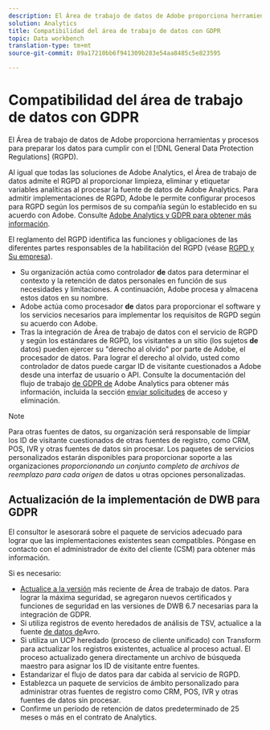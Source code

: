 ```yaml
---
description: El Área de trabajo de datos de Adobe proporciona herramientas y procesos para preparar los datos a fin de cumplir con las Normas generales de protección de datos (RGPD).
solution: Analytics
title: Compatibilidad del área de trabajo de datos con GDPR
topic: Data workbench
translation-type: tm+mt
source-git-commit: 89a17210bb6f941309b283e54aa8485c5e823595

---
```



# Compatibilidad del área de trabajo de datos con GDPR

El Área de trabajo de datos de Adobe proporciona herramientas y procesos para preparar los datos para cumplir con el [!DNL General Data Protection Regulations] (RGPD).

Al igual que todas las soluciones de Adobe Analytics, el Área de trabajo de datos admite el RGPD al proporcionar limpieza, eliminar y etiquetar variables analíticas al procesar la fuente de datos de Adobe Analytics. Para admitir implementaciones de RGPD, Adobe le permite configurar procesos para RGPD según los permisos de su compañía según lo establecido en su acuerdo con Adobe. Consulte [Adobe Analytics y GDPR para obtener más información](https://docs.adobe.com/content/help/en/analytics/admin/data-governance/an-gdpr-overview.html).

El reglamento del RGPD identifica las funciones y obligaciones de las diferentes partes responsables de la habilitación del RGPD (véase [RGPD y Su empresa](https://www.adobe.com/es/privacy/general-data-protection-regulation.html)).

* Su organización actúa como controlador **de** datos para determinar el contexto y la retención de datos personales en función de sus necesidades y limitaciones. A continuación, Adobe procesa y almacena estos datos en su nombre.
* Adobe actúa como procesador **de** datos para proporcionar el software y los servicios necesarios para implementar los requisitos de RGPD según su acuerdo con Adobe.
* Tras la integración de Área de trabajo de datos con el servicio de RGPD y según los estándares de RGPD, los visitantes a un sitio (los sujetos **de** datos) pueden ejercer su &quot;derecho al olvido&quot; por parte de Adobe, el procesador de datos. Para lograr el derecho al olvido, usted como controlador de datos puede cargar ID de visitante cuestionados a Adobe desde una interfaz de usuario o API. Consulte la documentación del flujo de trabajo [de GDPR de](https://docs.adobe.com/help/en/analytics/admin/data-governance/an-gdpr-workflow.html) Adobe Analytics para obtener más información, incluida la sección [enviar solicitudes](https://docs.adobe.com/content/help/en/analytics/admin/data-governance/gdpr-submit-access-delete.html) de acceso y eliminación.

>[!Note]
>
>Para otras fuentes de datos, su organización será responsable de limpiar los ID de visitante cuestionados de otras fuentes de registro, como CRM, POS, IVR y otras fuentes de datos sin procesar. Los paquetes de servicios personalizados estarán disponibles para proporcionar soporte a las organizaciones _proporcionando un conjunto completo de archivos de reemplazo para cada origen_ de datos u otras opciones personalizadas.

## Actualización de la implementación de DWB para GDPR

El consultor le asesorará sobre el paquete de servicios adecuado para lograr que las implementaciones existentes sean compatibles. Póngase en contacto con el administrador de éxito del cliente (CSM) para obtener más información.

Si es necesario:

* [Actualice a la versión](https://docs.adobe.com/content/help/en/data-workbench/using/release-notes/release-notes.html) más reciente de Área de trabajo de datos. Para lograr la máxima seguridad, se agregaron nuevos certificados y funciones de seguridad en las versiones de DWB 6.7 necesarias para la integración de GDPR.
* Si utiliza registros de evento heredados de análisis de TSV, actualice a la fuente [de datos de](https://docs.adobe.com/content/help/en/data-workbench/using/dataset/log-proc-config-file/c-log-sources.html#section-9a824b4c3d5549e7952a7111232035b2)Avro.
* Si utiliza un UCP heredado (proceso de cliente unificado) con Transform para actualizar los registros existentes, actualice al proceso actual. El proceso actualizado genera directamente un archivo de búsqueda maestro para asignar los ID de visitante entre fuentes.
* Estandarizar el flujo de datos para dar cabida al servicio de RGPD.
* Establezca un paquete de servicios de ámbito personalizado para administrar otras fuentes de registro como CRM, POS, IVR y otras fuentes de datos sin procesar.
* Confirme un período de retención de datos predeterminado de 25 meses o más en el contrato de Analytics.
